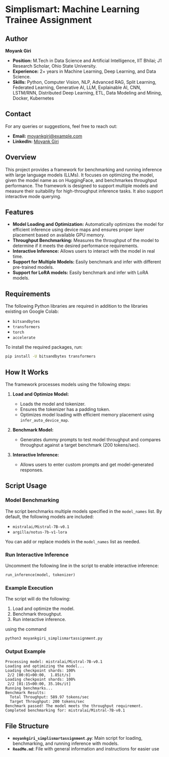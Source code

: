 # Simplismart: Machine Learning Trainee Assignment

## Author
**Moyank Giri**

- **Position:** M.Tech in Data Science and Artificial Intelligence, IIT Bhilai; J1 Research Scholar, Ohio State University.
- **Experience:** 2+ years in Machine Learning, Deep Learning, and Data Science.
- **Skills:** Python, Computer Vision, NLP, Advanced RAG, Split Learning, Federated Learning, Generative AI, LLM, Explainable AI, CNN, LSTM/RNN, Distributed Deep Learning, ETL, Data Modeling and Mining, Docker, Kubernetes

## Contact
For any queries or suggestions, feel free to reach out:
- **Email:** moyankgiri@example.com  
- **LinkedIn:** [Moyank Giri](https://linkedin.com/in/moyankgiri)

## Overview
This project provides a framework for benchmarking and running inference with large language models (LLMs). It focuses on optimizing the model, given the model name as on HuggingFace, and benchmarkes throughput performance. The framework is designed to support multiple models and measure their suitability for high-throughput inference tasks. It also support interactive mode querying.

## Features
- **Model Loading and Optimization:** Automatically optimizes the model for efficient inference using device maps and ensures proper layer placement based on available GPU memory.
- **Throughput Benchmarking:** Measures the throughput of the model to determine if it meets the desired performance requirements.
- **Interactive Inference:** Allows users to interact with the model in real time.
- **Support for Multiple Models:** Easily benchmark and infer with different pre-trained models.
- **Support for LoRA models:** Easily benchmark and infer with LoRA models.

## Requirements
The following Python libraries are required in addition to the libraries existing on Google Colab:

- `bitsandbytes`
- `transformers`
- `torch`
- `accelerate`

To install the required packages, run:
```bash
pip install -U bitsandbytes transformers
```

## How It Works
The framework processes models using the following steps:

1. **Load and Optimize Model:**
   - Loads the model and tokenizer.
   - Ensures the tokenizer has a padding token.
   - Optimizes model loading with efficient memory placement using `infer_auto_device_map`.

2. **Benchmark Model:**
   - Generates dummy prompts to test model throughput and compares throughput against a target benchmark (200 tokens/sec).

3. **Interactive Inference:**
   - Allows users to enter custom prompts and get model-generated responses.

## Script Usage
### Model Benchmarking
The script benchmarks multiple models specified in the `model_names` list. By default, the following models are included:

- `mistralai/Mistral-7B-v0.1`
- `argilla/notus-7b-v1-lora`

You can add or replace models in the `model_names` list as needed.

### Run Interactive Inference
Uncomment the following line in the script to enable interactive inference:
```python
run_inference(model, tokenizer)
```

### Example Execution
The script will do the following:
1. Load and optimize the model.
2. Benchmark throughput.
3. Run interactive inference.

using the command
```cmd
python3 moyankgiri_simplismartassignment.py
```


### Output Example
```
Processing model: mistralai/Mistral-7B-v0.1
Loading and optimizing the model...
Loading checkpoint shards: 100%
 2/2 [00:01<00:00,  1.85it/s]
Loading checkpoint shards: 100%
 2/2 [01:15<00:00, 35.10s/it]
Running benchmarks...
Benchmark Results:
  Total Throughput: 589.97 tokens/sec
  Target Throughput: 200 tokens/sec
Benchmark passed! The model meets the throughput requirement.
Completed benchmarking for: mistralai/Mistral-7B-v0.1
```

## File Structure
- **`moyankgiri_simplismartassignment.py`**: Main script for loading, benchmarking, and running inference with models.
- **`ReadMe.md`**: File with general information and instructions for easier use 
